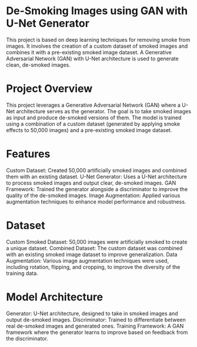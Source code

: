 # De-Smoking Images using GAN with U-Net Generator

This project is based on deep learning techniques for removing smoke from images. It involves the creation of a custom dataset of smoked images and combines it with a pre-existing smoked image dataset. A Generative Adversarial Network (GAN) with U-Net architecture is used to generate clean, de-smoked images.

# Project Overview

This project leverages a Generative Adversarial Network (GAN) where a U-Net architecture serves as the generator. The goal is to take smoked images as input and produce de-smoked versions of them. The model is trained using a combination of a custom dataset (generated by applying smoke effects to 50,000 images) and a pre-existing smoked image dataset.

# Features

Custom Dataset: Created 50,000 artificially smoked images and combined them with an existing dataset.
U-Net Generator: Uses a U-Net architecture to process smoked images and output clear, de-smoked images.
GAN Framework: Trained the generator alongside a discriminator to improve the quality of the de-smoked images.
Image Augmentation: Applied various augmentation techniques to enhance model performance and robustness.

# Dataset

Custom Smoked Dataset: 50,000 images were artificially smoked to create a unique dataset.
Combined Dataset: The custom dataset was combined with an existing smoked image dataset to improve generalization.
Data Augmentation: Various image augmentation techniques were used, including rotation, flipping, and cropping, to improve the diversity of the training data.

# Model Architecture

Generator: U-Net architecture, designed to take in smoked images and output de-smoked images.
Discriminator: Trained to differentiate between real de-smoked images and generated ones.
Training Framework: A GAN framework where the generator learns to improve based on feedback from the discriminator.
